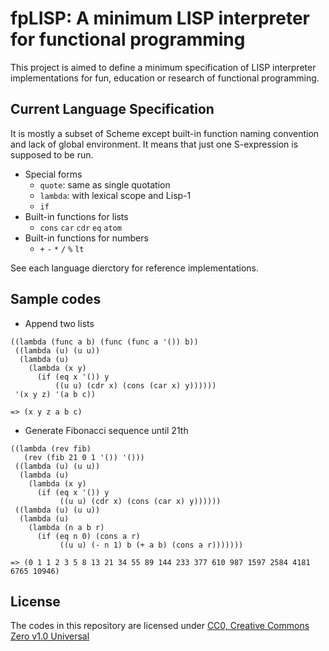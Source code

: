 # fpLISP: A minimum LISP interpreter for functional programming

This project is aimed to define a minimum specification of LISP interpreter implementations for fun, education or research of functional programming.

## Current Language Specification

It is mostly a subset of Scheme except built-in function naming convention and lack of global environment. It means that just one S-expression is supposed to be run.

* Special forms
	* `quote`: same as single quotation
	* `lambda`: with lexical scope and Lisp-1
	* `if`
* Built-in functions for lists
	* `cons` `car` `cdr` `eq` `atom`
* Built-in functions for numbers
	* `+` `-` `*` `/` `%` `lt`

See each language dierctory for reference implementations.

## Sample codes

* Append two lists
```
((lambda (func a b) (func (func a '()) b))
 ((lambda (u) (u u))
  (lambda (u)
    (lambda (x y)
      (if (eq x '()) y
          ((u u) (cdr x) (cons (car x) y))))))
 '(x y z) '(a b c))

=> (x y z a b c)
```

* Generate Fibonacci sequence until 21th
```
((lambda (rev fib)
   (rev (fib 21 0 1 '()) '()))
 ((lambda (u) (u u))
  (lambda (u)
    (lambda (x y)
      (if (eq x '()) y
           ((u u) (cdr x) (cons (car x) y))))))
 ((lambda (u) (u u))
  (lambda (u)
    (lambda (n a b r)
      (if (eq n 0) (cons a r)
           ((u u) (- n 1) b (+ a b) (cons a r)))))))

=> (0 1 1 2 3 5 8 13 21 34 55 89 144 233 377 610 987 1597 2584 4181 6765 10946)
```

## License

The codes in this repository are licensed under [CC0, Creative Commons Zero v1.0 Universal](https://creativecommons.org/publicdomain/zero/1.0/)

